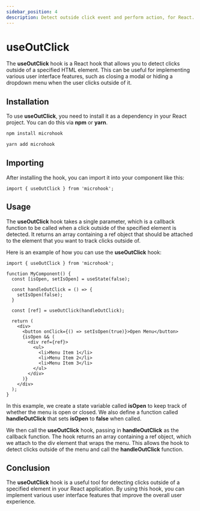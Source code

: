 ```yaml
---
sidebar_position: 4
description: Detect outside click event and perform action, for React.
---
```


# useOutClick

<head>
  <meta name="keywords" content="React hook for detecting clicks outside a target element, useOutClick example code and tutorial, React.js onClickOutside hook for modal and dropdown components, How to use useOutClick hook in React for handling click events, Typescript useOutClick hook for closing modals and dropdowns, Handling click events outside React components with useOutClick hook, Better click event handling with useOutClick in React applications" />
</head>

The **useOutClick** hook is a React hook that allows you to detect clicks outside of a specified HTML element. This can be useful for implementing various user interface features, such as closing a modal or hiding a dropdown menu when the user clicks outside of it.

## Installation

To use **useOutClick**, you need to install it as a dependency in your React project. You can do this via **npm** or **yarn**.

```bash
npm install microhook
```

```bash
yarn add microhook
```

## Importing

After installing the hook, you can import it into your component like this:

```tsx
import { useOutClick } from 'microhook';
```

## Usage

The **useOutClick** hook takes a single parameter, which is a callback function to be called when a click outside of the specified element is detected. It returns an array containing a ref object that should be attached to the element that you want to track clicks outside of.

Here is an example of how you can use the **useOutClick** hook:

```tsx
import { useOutClick } from 'microhook';

function MyComponent() {
  const [isOpen, setIsOpen] = useState(false);

  const handleOutClick = () => {
    setIsOpen(false);
  }

  const [ref] = useOutClick(handleOutClick);

  return (
    <div>
      <button onClick={() => setIsOpen(true)}>Open Menu</button>
      {isOpen && (
        <div ref={ref}>
          <ul>
            <li>Menu Item 1</li>
            <li>Menu Item 2</li>
            <li>Menu Item 3</li>
          </ul>
        </div>
      )}
    </div>
  );
}
```

In this example, we create a state variable called **isOpen** to keep track of whether the menu is open or closed. We also define a function called **handleOutClick** that sets **isOpen** to **false** when called.

We then call the **useOutClick** hook, passing in **handleOutClick** as the callback function. The hook returns an array containing a ref object, which we attach to the div element that wraps the menu. This allows the hook to detect clicks outside of the menu and call the **handleOutClick** function.

## Conclusion

The **useOutClick** hook is a useful tool for detecting clicks outside of a specified element in your React application. By using this hook, you can implement various user interface features that improve the overall user experience.